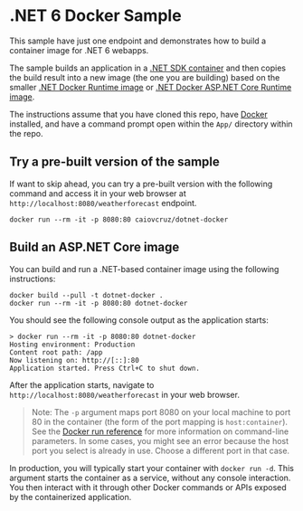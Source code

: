 # .NET 6 Docker Sample

This sample have just one endpoint and demonstrates how to build a container image for .NET 6 webapps.

The sample builds an application in a [.NET SDK container](https://hub.docker.com/_/microsoft-dotnet-sdk/) and then copies the build result into a new image (the one you are building) based on the smaller [.NET Docker Runtime image](https://hub.docker.com/_/microsoft-dotnet-runtime/) or [.NET Docker ASP.NET Core Runtime image](https://hub.docker.com/_/microsoft-dotnet-aspnet/).

The instructions assume that you have cloned this repo, have [Docker](https://www.docker.com/) installed, and have a command prompt open within the `App/` directory within the repo.

## Try a pre-built version of the sample

If want to skip ahead, you can try a pre-built version with the following command and access it in your web browser at `http://localhost:8080/weatherforecast` endpoint.

```console
docker run --rm -it -p 8080:80 caiovcruz/dotnet-docker
```

## Build an ASP.NET Core image

You can build and run a .NET-based container image using the following instructions:

```console
docker build --pull -t dotnet-docker .
docker run --rm -it -p 8080:80 dotnet-docker
```

You should see the following console output as the application starts:

```console
> docker run --rm -it -p 8080:80 dotnet-docker
Hosting environment: Production
Content root path: /app
Now listening on: http://[::]:80
Application started. Press Ctrl+C to shut down.
```

After the application starts, navigate to `http://localhost:8080/weatherforecast` in your web browser.

> Note: The `-p` argument maps port 8080 on your local machine to port 80 in the container (the form of the port mapping is `host:container`). See the [Docker run reference](https://docs.docker.com/engine/reference/commandline/run/) for more information on command-line parameters. In some cases, you might see an error because the host port you select is already in use. Choose a different port in that case.

In production, you will typically start your container with `docker run -d`. This argument starts the container as a service, without any console interaction. You then interact with it through other Docker commands or APIs exposed by the containerized application.